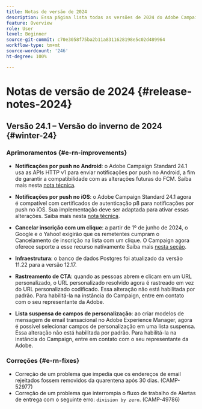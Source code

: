```yaml
---
title: Notas de versão de 2024
description: Essa página lista todas as versões de 2024 do Adobe Campaign Standard
feature: Overview
role: User
level: Beginner
source-git-commit: c70e3058f75ba2b11a8311628198e5c02d489964
workflow-type: tm+mt
source-wordcount: '246'
ht-degree: 100%

---
```


# Notas de versão de 2024 {#release-notes-2024}

## Versão 24.1 – Versão do inverno de 2024 {#winter-24}

### Aprimoramentos {#e-rn-improvements}

* **Notificações por push no Android**: o Adobe Campaign Standard 24.1 usa as APIs HTTP v1 para enviar notificações por push no Android, a fim de garantir a compatibilidade com as alterações futuras do FCM. Saiba mais nesta [nota técnica](../../administration/using/push-technote.md).

* **Notificações por push no iOS**: o Adobe Campaign Standard 24.1 agora é compatível com certificados de autenticação p8 para notificações por push no iOS. Sua implementação deve ser adaptada para ativar essas alterações. Saiba mais nesta [nota técnica](../../administration/using/push-technote.md).

* **Cancelar inscrição com um clique**: a partir de 1º de junho de 2024, o Google e o Yahoo! exigirão que os remetentes cumpram o Cancelamento de inscrição na lista com um clique. O Campaign agora oferece suporte a esse recurso nativamente Saiba mais [nesta seção](../../administration/using/configuring-email-channel.md#list-of-email-smtp-parameters).

* **Infraestrutura**: o banco de dados Postgres foi atualizado da versão 11.22 para a versão 12.17.

* **Rastreamento de CTA**: quando as pessoas abrem e clicam em um URL personalizado, o URL personalizado resolvido agora é rastreado em vez do URL personalizado codificado. Essa alteração não está habilitada por padrão. Para habilitá-la na instância do Campaign, entre em contato com o seu representante da Adobe.

* **Lista suspensa de campos de personalização**: ao criar modelos de mensagem de email transacional no Adobe Experience Manager, agora é possível selecionar campos de personalização em uma lista suspensa. Essa alteração não está habilitada por padrão. Para habilitá-la na instância do Campaign, entre em contato com o seu representante da Adobe.

### Correções {#e-rn-fixes}

* Correção de um problema que impedia que os endereços de email rejeitados fossem removidos da quarentena após 30 dias. (CAMP-52977)
* Correção de um problema que interrompia o fluxo de trabalho de Alertas de entrega com o seguinte erro: `division by zero`. (CAMP-49786)

